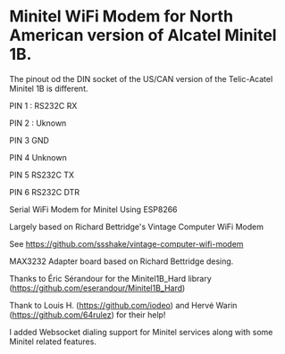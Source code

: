 # Minitel WiFi Modem for North American version of Alcatel Minitel 1B.

The pinout od the DIN socket of the US/CAN version of the Telic-Acatel Minitel 1B is different.

PIN 1 : RS232C RX

PIN 2 : Uknown

PIN 3 GND

PIN 4 Unknown

PIN 5 RS232C TX

PIN 6 RS232C DTR

 Serial WiFi Modem for Minitel Using ESP8266
 
 Largely based on Richard Bettridge's Vintage Computer WiFi Modem
 
 See https://github.com/ssshake/vintage-computer-wifi-modem

 MAX3232 Adapter board based on Richard Bettridge desing.

 Thanks to Éric Sérandour for the Minitel1B_Hard library (https://github.com/eserandour/Minitel1B_Hard)
 
 Thank to Louis H. (https://github.com/iodeo) and Hervé Warin (https://github.com/64rulez) for their help!

 I added Websocket dialing support for Minitel services along with
 some Minitel related features.
